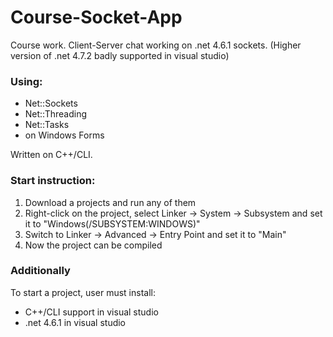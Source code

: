 # Course-Socket-App
Course work. Client-Server chat working on .net 4.6.1 sockets.
(Higher version of .net 4.7.2 badly supported in visual studio)

### Using:
* Net::Sockets
* Net::Threading
* Net::Tasks
* on Windows Forms

Written on C++/CLI.

### Start instruction:
1. Download a projects and run any of them
2. Right-click on the project, select Linker -> System -> Subsystem and set it to "Windows(/SUBSYSTEM:WINDOWS)"
3. Switch to Linker -> Advanced -> Entry Point and set it to "Main"
4. Now the project can be compiled

### Additionally
To start a project, user must install:
* C++/CLI support in visual studio
* .net 4.6.1 in visual studio
